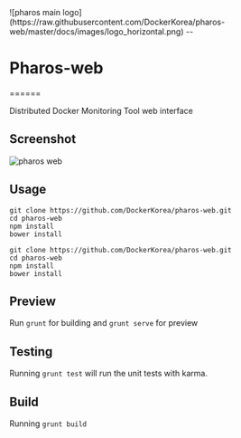 <meta property="og:image" content="https://avatars1.githubusercontent.com/u/8240809?v=2&amp;s=400" />
![pharos main logo](https://raw.githubusercontent.com/DockerKorea/pharos-web/master/docs/images/logo_horizontal.png)
--

# Pharos-web
======

Distributed Docker Monitoring Tool web interface

## Screenshot
![pharos web](https://raw.githubusercontent.com/DockerKorea/pharos-web/master/docs/images/screenshot.png)

## Usage

```
git clone https://github.com/DockerKorea/pharos-web.git
cd pharos-web
npm install
bower install
```

```
git clone https://github.com/DockerKorea/pharos-web.git
cd pharos-web
npm install
bower install
```

## Preview

Run `grunt` for building and `grunt serve` for preview


## Testing

Running `grunt test` will run the unit tests with karma.


## Build

Running `grunt build`
